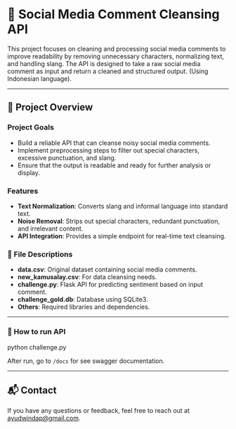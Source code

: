 # 🧹 Social Media Comment Cleansing API

This project focuses on cleaning and processing social media comments to improve readability by removing unnecessary characters, normalizing text, and handling slang. The API is designed to take a raw social media comment as input and return a cleaned and structured output.
(Using Indonesian language).

---

## 🚀 Project Overview

### Project Goals
- Build a reliable API that can cleanse noisy social media comments.
- Implement preprocessing steps to filter out special characters, excessive punctuation, and slang.
- Ensure that the output is readable and ready for further analysis or display.

### Features
- **Text Normalization**: Converts slang and informal language into standard text.
- **Noise Removal**: Strips out special characters, redundant punctuation, and irrelevant content.
- **API Integration**: Provides a simple endpoint for real-time text cleansing.

### 📄 File Descriptions
- **data.csv**: Original dataset containing social media comments.
- **new_kamusalay.csv**: For data cleansing needs.
- **challenge.py**: Flask API for predicting sentiment based on input comment.
- **challenge_gold.db**: Database using SQLite3.
- **Others**: Required libraries and dependencies.

---

### 🚀 How to run API
python challenge.py

After run, go to `/docs` for see swagger documentation.

---

## 📬 Contact
If you have any questions or feedback, feel free to reach out at ayudwindap@gmail.com.
